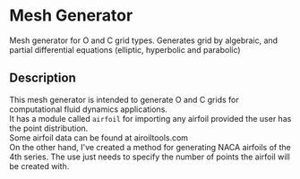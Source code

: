 # Mesh Generator
Mesh generator for O and C grid types.
Generates grid by algebraic, and partial differential equations (elliptic, hyperbolic and parabolic)

## Description
This mesh generator is intended to generate O and C grids for computational fluid dynamics applications.  
It has a module called `airfoil` for importing any airfoil provided the user has the point distribution.  
Some airfoil data can be found at airoiltools.com  
On the other hand, I've created a method for generating NACA airfoils of the 4th series. The use just needs to specify the number of points the airfoil will be created with.
